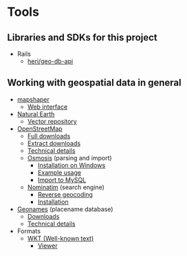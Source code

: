 # Tools

## Libraries and SDKs for this project

 * Rails
   * [heri/geo-db-api](https://github.com/heri/geo-db-api)

## Working with geospatial data in general

 * [mapshaper](https://github.com/mbloch/mapshaper)
   * [Web interface](http://www.mapshaper.org/)
 * [Natural Earth](http://www.naturalearthdata.com/)
   * [Vector repository](https://github.com/nvkelso/natural-earth-vector)
 * [OpenStreetMap](https://www.openstreetmap.org/)
   * [Full downloads](https://planet.openstreetmap.org/)
   * [Extract downloads](http://download.geofabrik.de/)
   * [Technical details](http://download.geofabrik.de/technical.html)
   * [Osmosis](https://github.com/openstreetmap/osmosis) (parsing and import)
     * [Installation on Windows](https://wiki.openstreetmap.org/wiki/Osmosis/Quick_Install_%28Windows%29)
     * [Example usage](https://wiki.openstreetmap.org/wiki/Osmosis#Example_usage)
     * [Import to MySQL](https://github.com/oschrenk/osmosis-mysql)
   * [Nominatim](https://github.com/twain47/Nominatim) (search engine)
     * [Reverse geocoding](https://wiki.openstreetmap.org/wiki/Nominatim#Reverse_Geocoding_.2F_Address_lookup)
     * [Installation](http://wiki.openstreetmap.org/wiki/Nominatim/Installation)
 * [Geonames](http://www.geonames.org/) (placename database)
   * [Downloads](http://download.geonames.org/export/dump/)
   * [Technical details](http://download.geonames.org/export/dump/readme.txt)
 * Formats
   * [WKT (Well-known text)](http://en.wikipedia.org/wiki/Well-known_text)
     * [Viewer](http://arthur-e.github.io/Wicket/sandbox-gmaps3.html)
